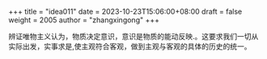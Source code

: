 +++
title = "idea011"
date = 2023-10-23T15:06:00+08:00
draft = false
weight = 2005
author = "zhangxingong"
+++

辨证唯物主义认为，物质决定意识，意识是物质的能动反映.。这要求我们一切从实际出发，实事求是,使主观符合客观，做到主观与客观的具体的历史的统一。
